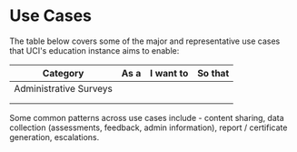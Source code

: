 # Use Cases

The table below covers some of the major and representative use cases that UCI's education instance aims to enable:

| Category               | As a | I want to | So that |
| ---------------------- | ---- | --------- | ------- |
| Administrative Surveys |      |           |         |
|                        |      |           |         |
|                        |      |           |         |

Some common patterns across use cases include - content sharing, data collection (assessments, feedback, admin information), report / certificate generation, escalations.
